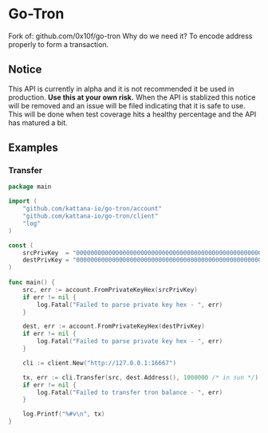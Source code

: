 # Go-Tron

Fork of: github.com/0x10f/go-tron
Why do we need it? To encode address properly to form a transaction.

## Notice

This API is currently in alpha and it is not recommended it be used in production. __Use this at your own risk.__ When the API is stablized this notice will be removed and an issue will be filed indicating that it is safe to use. This will be done when test coverage hits a healthy percentage and the API has matured a bit.

## Examples

### Transfer

```go
package main

import (
	"github.com/kattana-io/go-tron/account"
	"github.com/kattana-io/go-tron/client"
	"log"
)

const (
  	srcPrivKey  = "000000000000000000000000000000000000000000000000000000000000010f"
  	destPrivKey = "000000000000000000000000000000000000000000000000000000000000010e"
)
  
func main() {
	src, err := account.FromPrivateKeyHex(srcPrivKey)
	if err != nil {
		log.Fatal("Failed to parse private key hex - ", err)
	}

	dest, err := account.FromPrivateKeyHex(destPrivKey)
	if err != nil { 
		log.Fatal("Failed to parse private key hex - ", err)
	}

	cli := client.New("http://127.0.0.1:16667")

	tx, err := cli.Transfer(src, dest.Address(), 1000000 /* in sun */)
	if err != nil {
		log.Fatal("Failed to transfer tron balance - ", err)
	}

	log.Printf("%#v\n", tx)
}
```

